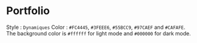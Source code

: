 # Portfolio
Style : `Dynamiques`
Color : `#FC4445`, `#3FEEE6`, `#55BCC9`, `#97CAEF` and `#CAFAFE`.
The background color is `#ffffff` for light mode and `#000000` for dark mode.
